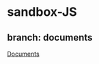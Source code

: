 # sandbox-JS
## branch: documents
<a href="https://krhasan.github.io/sandbox-JS/" target="_blank">Documents</a>
